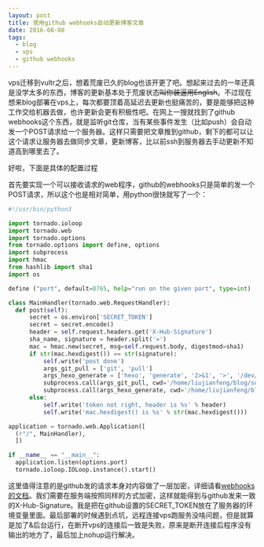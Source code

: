 ```yaml
---
layout: post
title: 使用github webhooks自动更新博客文章
date: 2016-08-08
tags:
  - blog
  - vps
  - github webhooks
---
```


  vps迁移到vultr之后，想着荒废已久的blog也该开更了吧。想起来过去的一年还真是没学太多的东西，博客的更新基本处于荒废状态~~叫你装逼用English~~。不过现在想来blog部署在vps上，每次都要顶着高延迟去更新也挺痛苦的，要是能够把这种工作交给机器去做，也许更新会更有积极性吧。在网上一搜就找到了github webhooks这个东西，就是监听git仓库，当有某些事件发生（比如push）会自动发一个POST请求给一个服务器。这样只需要把文章推到github，剩下的都可以让这个请求让服务器去做同步文章，更新博客，比以前ssh到服务器去手动更新不知道高到哪里去了。

  好啦，下面是具体的配置过程

  首先要实现一个可以接收请求的web程序，github的webhooks只是简单的发一个POST请求，所以这个也是相对简单，用python很快就写了一个：

  ``` python
  #!/usr/bin/python3

import tornado.ioloop
import tornado.web
import tornado.options
from tornado.options import define, options
import subprocess
import hmac
from hashlib import sha1
import os

define ("port", default=8765, help="run on the given port", type=int)

class MainHandler(tornado.web.RequestHandler):
    def post(self):
        secret = os.environ['SECRET_TOKEN']
        secret = secret.encode()
        header = self.request.headers.get('X-Hub-Signature')
        sha_name, signature = header.split('=')
        mac = hmac.new(secret, msg=self.request.body, digestmod=sha1)
        if str(mac.hexdigest()) == str(signature):
            self.write('post done')
            args_git_pull = ['git', 'pull']
            args_hexo_generate = ['hexo', 'generate', '2>&1', '>', '/dev/null']
            subprocess.call(args_git_pull, cwd='/home/liujianfeng/blog/source/_posts')
            subprocess.call(args_hexo_generate, cwd='/home/liujianfeng/blog')
        else:
            self.write('token not right, header is %s' % header)
            self.write('mac.hexdigest() is %s' % str(mac.hexdigest()))

application = tornado.web.Application([
    (r"/", MainHandler),
    ])

if __name__ == "__main__":
    application.listen(options.port)
    tornado.ioloop.IOLoop.instance().start()
  ```

  这里值得注意的是github发的请求本身对内容做了一层加密，详细请看[webhooks的文档](https://developer.github.com/webhooks/securing/)。我们需要在服务端按照同样的方式加密，这样就能得到与github发来一致的X-Hub-Signature。我是把在github设置的SECRET_TOKEN放在了服务器的环境变量里面。最后部署的时候遇到点坑，远程连接vps跑服务没啥问题，但是就算是加了&后台运行，在断开vps的连接后一致是失败，原来是断开连接后程序没有输出的地方了，最后加上nohup运行解决。

